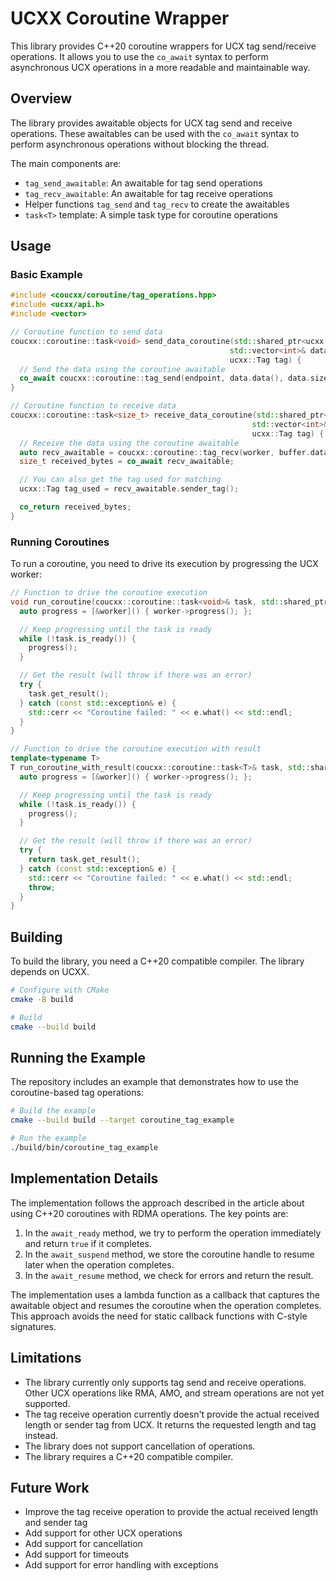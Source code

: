 # UCXX Coroutine Wrapper

This library provides C++20 coroutine wrappers for UCX tag send/receive operations. It allows you to use the `co_await` syntax to perform asynchronous UCX operations in a more readable and maintainable way.

## Overview

The library provides awaitable objects for UCX tag send and receive operations. These awaitables can be used with the `co_await` syntax to perform asynchronous operations without blocking the thread.

The main components are:

- `tag_send_awaitable`: An awaitable for tag send operations
- `tag_recv_awaitable`: An awaitable for tag receive operations
- Helper functions `tag_send` and `tag_recv` to create the awaitables
- `task<T>` template: A simple task type for coroutine operations

## Usage

### Basic Example

```cpp
#include <coucxx/coroutine/tag_operations.hpp>
#include <ucxx/api.h>
#include <vector>

// Coroutine function to send data
coucxx::coroutine::task<void> send_data_coroutine(std::shared_ptr<ucxx::Endpoint> endpoint,
                                                 std::vector<int>& data,
                                                 ucxx::Tag tag) {
  // Send the data using the coroutine awaitable
  co_await coucxx::coroutine::tag_send(endpoint, data.data(), data.size() * sizeof(int), tag);
}

// Coroutine function to receive data
coucxx::coroutine::task<size_t> receive_data_coroutine(std::shared_ptr<ucxx::Worker> worker,
                                                      std::vector<int>& buffer,
                                                      ucxx::Tag tag) {
  // Receive the data using the coroutine awaitable
  auto recv_awaitable = coucxx::coroutine::tag_recv(worker, buffer.data(), buffer.size() * sizeof(int), tag);
  size_t received_bytes = co_await recv_awaitable;

  // You can also get the tag used for matching
  ucxx::Tag tag_used = recv_awaitable.sender_tag();

  co_return received_bytes;
}
```

### Running Coroutines

To run a coroutine, you need to drive its execution by progressing the UCX worker:

```cpp
// Function to drive the coroutine execution
void run_coroutine(coucxx::coroutine::task<void>& task, std::shared_ptr<ucxx::Worker> worker) {
  auto progress = [&worker]() { worker->progress(); };

  // Keep progressing until the task is ready
  while (!task.is_ready()) {
    progress();
  }

  // Get the result (will throw if there was an error)
  try {
    task.get_result();
  } catch (const std::exception& e) {
    std::cerr << "Coroutine failed: " << e.what() << std::endl;
  }
}

// Function to drive the coroutine execution with result
template<typename T>
T run_coroutine_with_result(coucxx::coroutine::task<T>& task, std::shared_ptr<ucxx::Worker> worker) {
  auto progress = [&worker]() { worker->progress(); };

  // Keep progressing until the task is ready
  while (!task.is_ready()) {
    progress();
  }

  // Get the result (will throw if there was an error)
  try {
    return task.get_result();
  } catch (const std::exception& e) {
    std::cerr << "Coroutine failed: " << e.what() << std::endl;
    throw;
  }
}
```

## Building

To build the library, you need a C++20 compatible compiler. The library depends on UCXX.

```bash
# Configure with CMake
cmake -B build

# Build
cmake --build build
```

## Running the Example

The repository includes an example that demonstrates how to use the coroutine-based tag operations:

```bash
# Build the example
cmake --build build --target coroutine_tag_example

# Run the example
./build/bin/coroutine_tag_example
```

## Implementation Details

The implementation follows the approach described in the article about using C++20 coroutines with RDMA operations. The key points are:

1. In the `await_ready` method, we try to perform the operation immediately and return `true` if it completes.
2. In the `await_suspend` method, we store the coroutine handle to resume later when the operation completes.
3. In the `await_resume` method, we check for errors and return the result.

The implementation uses a lambda function as a callback that captures the awaitable object and resumes the coroutine when the operation completes. This approach avoids the need for static callback functions with C-style signatures.

## Limitations

- The library currently only supports tag send and receive operations. Other UCX operations like RMA, AMO, and stream operations are not yet supported.
- The tag receive operation currently doesn't provide the actual received length or sender tag from UCX. It returns the requested length and tag instead.
- The library does not support cancellation of operations.
- The library requires a C++20 compatible compiler.

## Future Work

- Improve the tag receive operation to provide the actual received length and sender tag
- Add support for other UCX operations
- Add support for cancellation
- Add support for timeouts
- Add support for error handling with exceptions
